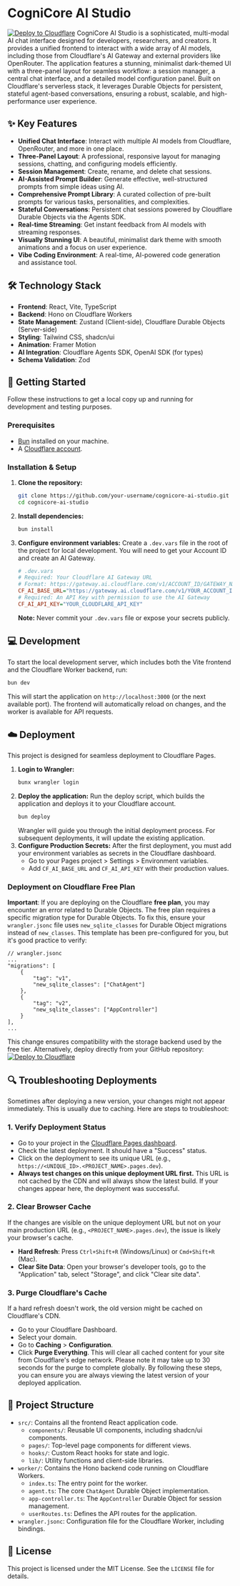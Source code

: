 # CogniCore AI Studio
[![Deploy to Cloudflare](https://deploy.workers.cloudflare.com/button)](https://deploy.workers.cloudflare.com/?url=https://github.com/bitwhirlpool/generated-app-20251002-163403)
CogniCore AI Studio is a sophisticated, multi-modal AI chat interface designed for developers, researchers, and creators. It provides a unified frontend to interact with a wide array of AI models, including those from Cloudflare's AI Gateway and external providers like OpenRouter. The application features a stunning, minimalist dark-themed UI with a three-panel layout for seamless workflow: a session manager, a central chat interface, and a detailed model configuration panel.
Built on Cloudflare's serverless stack, it leverages Durable Objects for persistent, stateful agent-based conversations, ensuring a robust, scalable, and high-performance user experience.
## ✨ Key Features
- **Unified Chat Interface**: Interact with multiple AI models from Cloudflare, OpenRouter, and more in one place.
- **Three-Panel Layout**: A professional, responsive layout for managing sessions, chatting, and configuring models efficiently.
- **Session Management**: Create, rename, and delete chat sessions.
- **AI-Assisted Prompt Builder**: Generate effective, well-structured prompts from simple ideas using AI.
- **Comprehensive Prompt Library**: A curated collection of pre-built prompts for various tasks, personalities, and complexities.
- **Stateful Conversations**: Persistent chat sessions powered by Cloudflare Durable Objects via the Agents SDK.
- **Real-time Streaming**: Get instant feedback from AI models with streaming responses.
- **Visually Stunning UI**: A beautiful, minimalist dark theme with smooth animations and a focus on user experience.
- **Vibe Coding Environment**: A real-time, AI-powered code generation and assistance tool.
## 🛠️ Technology Stack
- **Frontend**: React, Vite, TypeScript
- **Backend**: Hono on Cloudflare Workers
- **State Management**: Zustand (Client-side), Cloudflare Durable Objects (Server-side)
- **Styling**: Tailwind CSS, shadcn/ui
- **Animation**: Framer Motion
- **AI Integration**: Cloudflare Agents SDK, OpenAI SDK (for types)
- **Schema Validation**: Zod
## 🚀 Getting Started
Follow these instructions to get a local copy up and running for development and testing purposes.
### Prerequisites
- [Bun](https://bun.sh/) installed on your machine.
- A [Cloudflare account](https://dash.cloudflare.com/sign-up).
### Installation & Setup
1.  **Clone the repository:**
    ```sh
    git clone https://github.com/your-username/cognicore-ai-studio.git
    cd cognicore-ai-studio
    ```
2.  **Install dependencies:**
    ```sh
    bun install
    ```
3.  **Configure environment variables:**
    Create a `.dev.vars` file in the root of the project for local development. You will need to get your Account ID and create an AI Gateway.
    ```ini
    # .dev.vars
    # Required: Your Cloudflare AI Gateway URL
    # Format: https://gateway.ai.cloudflare.com/v1/ACCOUNT_ID/GATEWAY_NAME/openai
    CF_AI_BASE_URL="https://gateway.ai.cloudflare.com/v1/YOUR_ACCOUNT_ID/YOUR_GATEWAY_ID/openai"
    # Required: An API Key with permission to use the AI Gateway
    CF_AI_API_KEY="YOUR_CLOUDFLARE_API_KEY"
    ```
    **Note:** Never commit your `.dev.vars` file or expose your secrets publicly.
## 💻 Development
To start the local development server, which includes both the Vite frontend and the Cloudflare Worker backend, run:
```sh
bun dev
```
This will start the application on `http://localhost:3000` (or the next available port). The frontend will automatically reload on changes, and the worker is available for API requests.
## ☁️ Deployment
This project is designed for seamless deployment to Cloudflare Pages.
1.  **Login to Wrangler:**
    ```sh
    bunx wrangler login
    ```
2.  **Deploy the application:**
    Run the deploy script, which builds the application and deploys it to your Cloudflare account.
    ```sh
    bun deploy
    ```
    Wrangler will guide you through the initial deployment process. For subsequent deployments, it will update the existing application.
3.  **Configure Production Secrets:**
    After the first deployment, you must add your environment variables as secrets in the Cloudflare dashboard.
    - Go to your Pages project > Settings > Environment variables.
    - Add `CF_AI_BASE_URL` and `CF_AI_API_KEY` with their production values.
### Deployment on Cloudflare Free Plan
**Important**: If you are deploying on the Cloudflare **free plan**, you may encounter an error related to Durable Objects. The free plan requires a specific migration type for Durable Objects.
To fix this, ensure your `wrangler.jsonc` file uses `new_sqlite_classes` for Durable Object migrations instead of `new_classes`. This template has been pre-configured for you, but it's good practice to verify:
```jsonc
// wrangler.jsonc
...
"migrations": [
    {
        "tag": "v1",
        "new_sqlite_classes": ["ChatAgent"]
    },
    {
        "tag": "v2",
        "new_sqlite_classes": ["AppController"]
    }
],
...
```
This change ensures compatibility with the storage backend used by the free tier.
Alternatively, deploy directly from your GitHub repository:
[![Deploy to Cloudflare](https://deploy.workers.cloudflare.com/button)](https://deploy.workers.cloudflare.com/?url=https://github.com/bitwhirlpool/generated-app-20251002-163403)
## 🔍 Troubleshooting Deployments
Sometimes after deploying a new version, your changes might not appear immediately. This is usually due to caching. Here are steps to troubleshoot:
### 1. Verify Deployment Status
- Go to your project in the [Cloudflare Pages dashboard](https://dash.cloudflare.com/?to=/:account/pages).
- Check the latest deployment. It should have a "Success" status.
- Click on the deployment to see its unique URL (e.g., `https://<UNIQUE_ID>.<PROJECT_NAME>.pages.dev`).
- **Always test changes on this unique deployment URL first.** This URL is not cached by the CDN and will always show the latest build. If your changes appear here, the deployment was successful.
### 2. Clear Browser Cache
If the changes are visible on the unique deployment URL but not on your main production URL (e.g., `<PROJECT_NAME>.pages.dev`), the issue is likely your browser's cache.
- **Hard Refresh**: Press `Ctrl+Shift+R` (Windows/Linux) or `Cmd+Shift+R` (Mac).
- **Clear Site Data**: Open your browser's developer tools, go to the "Application" tab, select "Storage", and click "Clear site data".
### 3. Purge Cloudflare's Cache
If a hard refresh doesn't work, the old version might be cached on Cloudflare's CDN.
- Go to your Cloudflare Dashboard.
- Select your domain.
- Go to **Caching** > **Configuration**.
- Click **Purge Everything**. This will clear all cached content for your site from Cloudflare's edge network. Please note it may take up to 30 seconds for the purge to complete globally.
By following these steps, you can ensure you are always viewing the latest version of your deployed application.
## 📂 Project Structure
- `src/`: Contains all the frontend React application code.
  - `components/`: Reusable UI components, including shadcn/ui components.
  - `pages/`: Top-level page components for different views.
  - `hooks/`: Custom React hooks for state and logic.
  - `lib/`: Utility functions and client-side libraries.
- `worker/`: Contains the Hono backend code running on Cloudflare Workers.
  - `index.ts`: The entry point for the worker.
  - `agent.ts`: The core `ChatAgent` Durable Object implementation.
  - `app-controller.ts`: The `AppController` Durable Object for session management.
  - `userRoutes.ts`: Defines the API routes for the application.
- `wrangler.jsonc`: Configuration file for the Cloudflare Worker, including bindings.
## 📄 License
This project is licensed under the MIT License. See the `LICENSE` file for details.